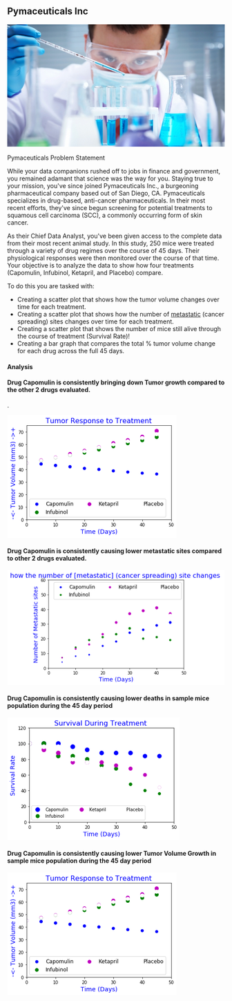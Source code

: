 ## Pymaceuticals Inc

![Laboratory](Images/Laboratory.jpg)

Pymaceuticals Problem Statement

While your data companions rushed off to jobs in finance and government, you remained adamant that science was the way for you. Staying true to your mission, you've since joined Pymaceuticals Inc., a burgeoning pharmaceutical company based out of San Diego, CA. Pymaceuticals specializes in drug-based, anti-cancer pharmaceuticals. In their most recent efforts, they've since begun screening for potential treatments to squamous cell carcinoma (SCC), a commonly occurring form of skin cancer.

As their Chief Data Analyst, you've been given access to the complete data from their most recent animal study. In this study, 250 mice were treated through a variety of drug regimes over the course of 45 days. Their physiological responses were then monitored over the course of that time. Your objective is to analyze the data to show how four treatments (Capomulin, Infubinol, Ketapril, and Placebo) compare.

To do this you are tasked with:

* Creating a scatter plot that shows how the tumor volume changes over time for each treatment.
* Creating a scatter plot that shows how the number of [metastatic](https://en.wikipedia.org/wiki/Metastasis) (cancer spreading) sites changes over time for each treatment.
* Creating a scatter plot that shows the number of mice still alive through the course of treatment (Survival Rate)!
* Creating a bar graph that compares the total % tumor volume change for each drug across the full 45 days.

#### Analysis
#### Drug Capomulin is consistently bringing down Tumor growth compared to the other 2 drugs evaluated.
.


![Laboratory](Images/TumorVolumneGrowth.png)


#### Drug Capomulin is consistently causing lower metastatic sites compared to other 2 drugs evaluated.

![Laboratory](Images/MetastaticsiteGrowth.png)

#### Drug Capomulin is consistently causing lower deaths in sample mice population during the 45 day period

![Laboratory](Images/SurvivalRate.png)

#### Drug Capomulin is consistently causing lower Tumor Volume Growth in sample mice population during the 45 day period

![Laboratory](Images/TumorVolumneGrowth.png)

